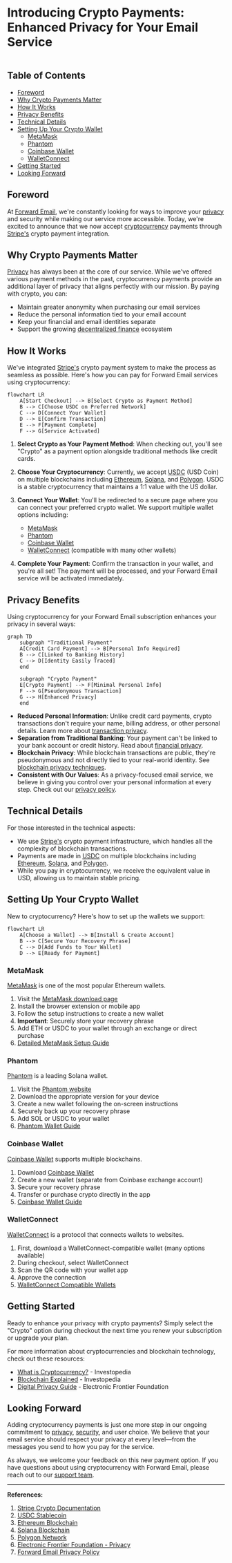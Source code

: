 # Introducing Crypto Payments: Enhanced Privacy for Your Email Service

<img src="/img/articles/crypto-payments.png" alt="" class="rounded-lg" />


## Table of Contents

* [Foreword](#foreword)
* [Why Crypto Payments Matter](#why-crypto-payments-matter)
* [How It Works](#how-it-works)
* [Privacy Benefits](#privacy-benefits)
* [Technical Details](#technical-details)
* [Setting Up Your Crypto Wallet](#setting-up-your-crypto-wallet)
  * [MetaMask](#metamask)
  * [Phantom](#phantom)
  * [Coinbase Wallet](#coinbase-wallet)
  * [WalletConnect](#walletconnect)
* [Getting Started](#getting-started)
* [Looking Forward](#looking-forward)


## Foreword

At [Forward Email](https://forwardemail.net), we're constantly looking for ways to improve your [privacy](https://en.wikipedia.org/wiki/Privacy) and security while making our service more accessible. Today, we're excited to announce that we now accept [cryptocurrency](https://en.wikipedia.org/wiki/Cryptocurrency) payments through [Stripe's](https://stripe.com) crypto payment integration.


## Why Crypto Payments Matter

[Privacy](https://en.wikipedia.org/wiki/Internet_privacy) has always been at the core of our service. While we've offered various payment methods in the past, cryptocurrency payments provide an additional layer of privacy that aligns perfectly with our mission. By paying with crypto, you can:

* Maintain greater anonymity when purchasing our email services
* Reduce the personal information tied to your email account
* Keep your financial and email identities separate
* Support the growing [decentralized finance](https://en.wikipedia.org/wiki/Decentralized_finance) ecosystem


## How It Works

We've integrated [Stripe's](https://docs.stripe.com/crypto) crypto payment system to make the process as seamless as possible. Here's how you can pay for Forward Email services using cryptocurrency:

```mermaid
flowchart LR
    A[Start Checkout] --> B[Select Crypto as Payment Method]
    B --> C[Choose USDC on Preferred Network]
    C --> D[Connect Your Wallet]
    D --> E[Confirm Transaction]
    E --> F[Payment Complete]
    F --> G[Service Activated]
```

1. **Select Crypto as Your Payment Method**: When checking out, you'll see "Crypto" as a payment option alongside traditional methods like credit cards.

2. **Choose Your Cryptocurrency**: Currently, we accept [USDC](https://en.wikipedia.org/wiki/USD_Coin) (USD Coin) on multiple blockchains including [Ethereum](https://ethereum.org), [Solana](https://solana.com), and [Polygon](https://polygon.technology). USDC is a stable cryptocurrency that maintains a 1:1 value with the US dollar.

3. **Connect Your Wallet**: You'll be redirected to a secure page where you can connect your preferred crypto wallet. We support multiple wallet options including:
   * [MetaMask](https://metamask.io)
   * [Phantom](https://phantom.app)
   * [Coinbase Wallet](https://www.coinbase.com/wallet)
   * [WalletConnect](https://walletconnect.com) (compatible with many other wallets)

4. **Complete Your Payment**: Confirm the transaction in your wallet, and you're all set! The payment will be processed, and your Forward Email service will be activated immediately.


## Privacy Benefits

Using cryptocurrency for your Forward Email subscription enhances your privacy in several ways:

```mermaid
graph TD
    subgraph "Traditional Payment"
    A[Credit Card Payment] --> B[Personal Info Required]
    B --> C[Linked to Banking History]
    C --> D[Identity Easily Traced]
    end

    subgraph "Crypto Payment"
    E[Crypto Payment] --> F[Minimal Personal Info]
    F --> G[Pseudonymous Transaction]
    G --> H[Enhanced Privacy]
    end
```

* **Reduced Personal Information**: Unlike credit card payments, crypto transactions don't require your name, billing address, or other personal details. Learn more about [transaction privacy](https://en.wikipedia.org/wiki/Privacy_coin).
* **Separation from Traditional Banking**: Your payment can't be linked to your bank account or credit history. Read about [financial privacy](https://en.wikipedia.org/wiki/Financial_privacy).
* **Blockchain Privacy**: While blockchain transactions are public, they're pseudonymous and not directly tied to your real-world identity. See [blockchain privacy techniques](https://en.wikipedia.org/wiki/Privacy_and_blockchain).
* **Consistent with Our Values**: As a privacy-focused email service, we believe in giving you control over your personal information at every step. Check out our [privacy policy](/privacy).


## Technical Details

For those interested in the technical aspects:

* We use [Stripe's](https://docs.stripe.com/crypto/stablecoin-payments) crypto payment infrastructure, which handles all the complexity of blockchain transactions.
* Payments are made in [USDC](https://www.circle.com/en/usdc) on multiple blockchains including [Ethereum](https://ethereum.org), [Solana](https://solana.com), and [Polygon](https://polygon.technology).
* While you pay in cryptocurrency, we receive the equivalent value in USD, allowing us to maintain stable pricing.


## Setting Up Your Crypto Wallet

New to cryptocurrency? Here's how to set up the wallets we support:

```mermaid
flowchart LR
    A[Choose a Wallet] --> B[Install & Create Account]
    B --> C[Secure Your Recovery Phrase]
    C --> D[Add Funds to Your Wallet]
    D --> E[Ready for Payment]
```

### MetaMask

[MetaMask](https://metamask.io) is one of the most popular Ethereum wallets.

1. Visit the [MetaMask download page](https://metamask.io/download/)
2. Install the browser extension or mobile app
3. Follow the setup instructions to create a new wallet
4. **Important**: Securely store your recovery phrase
5. Add ETH or USDC to your wallet through an exchange or direct purchase
6. [Detailed MetaMask Setup Guide](https://metamask.io/faqs/)

### Phantom

[Phantom](https://phantom.app) is a leading Solana wallet.

1. Visit the [Phantom website](https://phantom.app/)
2. Download the appropriate version for your device
3. Create a new wallet following the on-screen instructions
4. Securely back up your recovery phrase
5. Add SOL or USDC to your wallet
6. [Phantom Wallet Guide](https://help.phantom.app/hc/en-us/articles/4406388623251-How-to-create-a-new-wallet)

### Coinbase Wallet

[Coinbase Wallet](https://www.coinbase.com/wallet) supports multiple blockchains.

1. Download [Coinbase Wallet](https://www.coinbase.com/wallet/downloads)
2. Create a new wallet (separate from Coinbase exchange account)
3. Secure your recovery phrase
4. Transfer or purchase crypto directly in the app
5. [Coinbase Wallet Guide](https://www.coinbase.com/learn/tips-and-tutorials/how-to-set-up-a-crypto-wallet)

### WalletConnect

[WalletConnect](https://walletconnect.com) is a protocol that connects wallets to websites.

1. First, download a WalletConnect-compatible wallet (many options available)
2. During checkout, select WalletConnect
3. Scan the QR code with your wallet app
4. Approve the connection
5. [WalletConnect Compatible Wallets](https://walletconnect.com/registry/wallets)


## Getting Started

Ready to enhance your privacy with crypto payments? Simply select the "Crypto" option during checkout the next time you renew your subscription or upgrade your plan.

For more information about cryptocurrencies and blockchain technology, check out these resources:

* [What is Cryptocurrency?](https://www.investopedia.com/terms/c/cryptocurrency.asp) - Investopedia
* [Blockchain Explained](https://www.investopedia.com/terms/b/blockchain.asp) - Investopedia
* [Digital Privacy Guide](https://www.eff.org/issues/privacy) - Electronic Frontier Foundation


## Looking Forward

Adding cryptocurrency payments is just one more step in our ongoing commitment to [privacy](https://en.wikipedia.org/wiki/Privacy), [security](https://en.wikipedia.org/wiki/Computer_security), and user choice. We believe that your email service should respect your privacy at every level—from the messages you send to how you pay for the service.

As always, we welcome your feedback on this new payment option. If you have questions about using cryptocurrency with Forward Email, please reach out to our [support team](/help).

---

**References:**

1. [Stripe Crypto Documentation](https://docs.stripe.com/crypto)
2. [USDC Stablecoin](https://www.circle.com/en/usdc)
3. [Ethereum Blockchain](https://ethereum.org)
4. [Solana Blockchain](https://solana.com)
5. [Polygon Network](https://polygon.technology)
6. [Electronic Frontier Foundation - Privacy](https://www.eff.org/issues/privacy)
7. [Forward Email Privacy Policy](/privacy)
